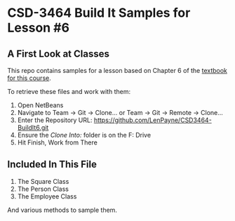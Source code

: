 # CSD-3464 Build It Samples for Lesson #6
## A First Look at Classes

This repo contains samples for a lesson based on Chapter 6 of the [textbook for this course](http://www.pearsonhighered.com/educator/product/Starting-Out-with-Java-Early-Objects/0132855836.page#resources).

To retrieve these files and work with them:

1. Open NetBeans
2. Navigate to Team -> Git -> Clone... or Team -> Git -> Remote -> Clone...
3. Enter the Repository URL: https://github.com/LenPayne/CSD3464-BuildIt6.git
4. Ensure the *Clone Into:* folder is on the F: Drive
5. Hit Finish, Work from There

## Included In This File

1. The Square Class
2. The Person Class
3. The Employee Class

And various methods to sample them.